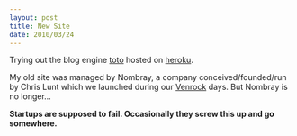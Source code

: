 ```yaml
---
layout: post
title: New Site
date: 2010/03/24
---
```


Trying out the blog engine [toto](http://cloudhead.io/toto) hosted on [heroku](http://heroku.com/).

My old site was managed by Nombray, a company conceived/founded/run by Chris Lunt which
we launched during our [Venrock](http://venrock.com/) days. But Nombray is no longer...

__Startups are supposed to fail. Occasionally they screw this up and go somewhere.__

